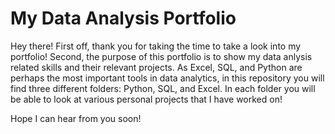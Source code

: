 # My Data Analysis Portfolio

Hey there! First off, thank you for taking the time to take a look into my portfolio!
Second, the purpose of this portfolio is to show my data anlysis related skills and their relevant projects.
As Excel, SQL, and Python are perhaps the most important tools in data analytics, in this repository you will find three different folders: Python, SQL, and Excel.
In each folder you will be able to look at various personal projects that I have worked on!

Hope I can hear from you soon!
